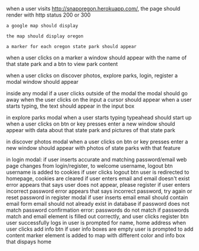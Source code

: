 when a user visits http://snaporegon.herokuapp.com/, 
	the page should render with http status 200 or 300

	a google map should display
	
	the map should display oregon

	a marker for each oregon state park should appear

when a user clicks on a marker
	a window should appear with the name of that state park and a btn to view park content


when a user clicks on discover photos, explore parks, login, register
	a modal window should appear

inside any modal
	if a user clicks outside of the modal
		the modal should go away
 	when the user clicks on the input
		a cursor should appear 
	when a user starts typing, the text should appear in the input box


in explore parks modal
	when a user starts typing
		typeahead should start up
	when a user clicks on btn or key presses enter
		a new window should appear with data about that state park and pictures of that state park

in discover photos modal
	when a user clicks on btn or key presses enter
		a new window should appear with photos of state parks with that feature

in login modal:
	if user inserts accurate and matching password/email
		web page changes from login/register, to welcome username, logout btn
		username is added to cookies
	if user clicks logout btn
		user is redirected to homepage, cookies are cleared
	if user enters email and email doesn't exist
		error appears that says user does not appear, please register
	if user enters incorrect password
		error appears that says incorrect password, try again or reset password
in register modal
	if user inserts email
		email should contain email form
		email should not already exist in database
	if password does not match password confirmation
		error: passwords do not match
	if passwords match and email element is filled out correctly, and user clicks register btn
		user successfully logs in
		user is prompted for name, home address
	when user clicks add info btn
		if user info boxes are empty
			user is prompted to add content
		marker element is added to map with different color and info box that dispays home